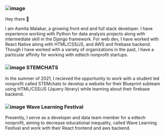                                                                       
   ### ![image](https://user-images.githubusercontent.com/55673323/140675537-ff53bf80-e15c-478f-8509-30919bcb4ead.png)
   
   Hey there 👋
   
   I am Asmita Malakar, a growing front end and full stack developer. I have experience working with Python for data analysis projects along with intermediate skill in the Django framework. For web dev, I have worked with React Native along with HTML/CSS/JS, and AWS and firebase backend. Though I have worked with a variety of organizations in the past, I have a particular affinity for working with edtech nonprofit startups. 
   
  
  
                                                                                                                    
  ### ![image](https://user-images.githubusercontent.com/55673323/140675493-ba30e4ec-e781-467d-8368-9d61eb7f12af.png)           STEMCHATS

In the summer of 2021, I recieved the opportunity to work with a student led nonprofit called STEMchats to develop a website for their Blueprint subteam using HTML/CSS/JS (Jquery library) while learning about their firebase backend.                                                                        

  ### ![image](https://user-images.githubusercontent.com/55673323/140869175-ace617a7-5629-44d0-9d5d-7873a234d486.png)          Wave Learning Festival

Presently, I serve as a developer and data team member for a edtech nonprofit, aiming to decrease educational inequality, called Wave Learning Festival and work with their React frontend and aws backend.


<!--
**Asmita-Malakar/Asmita-Malakar** is a ✨ _special_ ✨ repository because its `README.md` (this file) appears on your GitHub profile.

### Hi there 👋

-->
